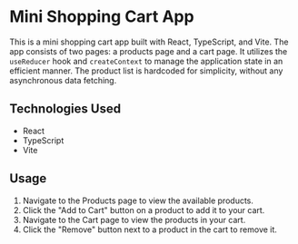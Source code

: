 # Mini Shopping Cart App

This is a mini shopping cart app built with React, TypeScript, and Vite. The app consists of two pages: a products page and a cart page. It utilizes the `useReducer` hook and `createContext` to manage the application state in an efficient manner. The product list is hardcoded for simplicity, without any asynchronous data fetching.

## Technologies Used

- React
- TypeScript
- Vite

## Usage

1. Navigate to the Products page to view the available products.
2. Click the "Add to Cart" button on a product to add it to your cart.
3. Navigate to the Cart page to view the products in your cart.
4. Click the "Remove" button next to a product in the cart to remove it.
